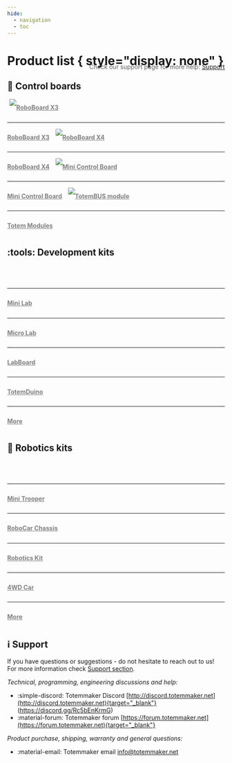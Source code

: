 ```yaml
---
hide:
  - navigation
  - toc
---
```


# Product list { style="display: none" }

<blockquote style="float:right;margin-top:-30px;border-left:0">Check our support page for more help: <a href="support/">Support</a></blockquote>

<style>
a.cover {
    padding:5px!important;
    color:grey!important;
    text-align:center!important;
    font-weight:bold!important;
    font-size:1.0em!important;
    line-height:2.8;!important;
}
</style>

## :wireless: Control boards

<div class="grid" style="grid-template-columns: repeat(auto-fit, minmax(min(100%, 6rem), 1fr));max-width: 948px;">
    <a href="roboboard-x3/" class="card cover">
    <img alt="RoboBoard X3" src="/assets/images/photo/roboboard-x3-v3.1-card.jpg"><hr />RoboBoard X3</a>
    <a href="roboboard-x4/" class="card cover">
    <img alt="RoboBoard X4" src="/assets/images/photo/roboboard-x4-v1.1-photo.jpg"><hr />RoboBoard X4</a>
    <a href="modules/mini-control-board/" class="card cover">
    <img alt="Mini Control Board" src="/assets/images/photo/mini-board-x3-v1.5v.2.0-photo.jpg"><hr />Mini Control Board</a>
    <a href="modules/" class="card cover">
    <img alt="TotemBUS module" src="/assets/images/photo/tbus-module-11-photo.jpg"><hr />Totem Modules</a>
</div>

## :tools: Development kits

<div class="grid" style="grid-template-columns: repeat(auto-fit, minmax(min(100%, 6rem), 1fr));;max-width: 1200px;">
    <a href="mini-lab/" class="card cover">
    <img alt="" src="/assets/images/products/kits/mini-lab.jpg"><hr />Mini Lab</a>
    <a href="totemduino/micro-lab/" class="card cover">
    <img alt="" src="/assets/images/products/kits/micro-lab.jpg"><hr />Micro Lab</a>
    <a href="labboard/" class="card cover">
    <img alt="" src="/assets/images/products/electronics/labboard.jpg"><hr />LabBoard</a>
    <a href="totemduino/" class="card cover">
    <img alt="" src="/assets/images/products/electronics/totemduino-v2.0.jpg"><hr />TotemDuino</a>
    <a href="products/#mini-lab" class="card cover">
    <img alt="" src="/assets/images/more.jpg"><hr />More</a>
</div>

## :wheel: Robotics kits

<div class="grid" style="grid-template-columns: repeat(auto-fit, minmax(min(100%, 6rem), 1fr));;max-width: 1200px;">
    <a href="products/robotics-kits/#mini-trooper" class="card cover">
    <img alt="" src="/assets/images/products/kits/mini-trooper.jpg"><hr />Mini Trooper</a>
    <a href="products/robotics-kits/#robocar-chassis" class="card cover">
    <img alt="" src="/assets/images/products/kits/robocar-chassis.jpg"><hr />RoboCar Chassis</a>
    <a href="products/robotics-kits/#robotics-kit" class="card cover">
    <img alt="" src="/assets/images/products/kits/robotics-kit.jpg"><hr />Robotics Kit</a>
    <a href="products/robotics-kits/#4wd-car" class="card cover">
    <img alt="" src="/assets/images/products/kits/4wd.jpg"><hr />4WD Car</a>
    <a href="products/#robotic-kits" class="card cover">
    <img alt="" src="/assets/images/more.jpg"><hr />More</a>
</div>

## :information_source: Support

If you have questions or suggestions - do not hesitate to reach out to us!  
For more information check [Support section](support.md).

_Technical, programming, engineering discussions and help:_

- :simple-discord: Totemmaker Discord [http://discord.totemmaker.net](http://discord.totemmaker.net){target="_blank"} <span style="-webkit-user-select: none;-ms-user-select: none;user-select: none;">(</span>https://discord.gg/Rc5bEnKrmG<span style="-webkit-user-select: none;-ms-user-select: none;user-select: none;">)</span>
- :material-forum: Totemmaker forum [https://forum.totemmaker.net](https://forum.totemmaker.net){target="_blank"}

_Product purchase, shipping, warranty and general questions:_

- :material-email: Totemmaker email <a href="mailto:info@totemmaker.net">info@totemmaker.net</a>
